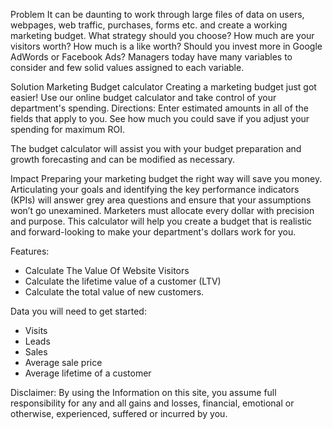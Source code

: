 Problem
It can be daunting to work through large files of data on users, webpages, web traffic, purchases, forms etc. and create a working marketing budget.
What strategy should you choose? How much are your visitors worth? How much is a like worth?
Should you invest more in Google AdWords or Facebook Ads?
Managers today have many variables to consider and few solid values assigned to each variable.

Solution
Marketing Budget calculator
Creating a marketing budget just got easier! Use our online budget calculator and take control of your department's spending.
Directions: Enter estimated amounts in all of the fields that apply to you.
See how much you could save if you adjust your spending for maximum ROI.

The budget calculator will assist you with your budget preparation and growth forecasting and can be modified as necessary.

Impact
Preparing your marketing budget the right way will save you money.
Articulating your goals and identifying the key performance indicators (KPIs) will answer grey area questions and en­sure that your assumptions won’t go unexamined.
Marketers must allocate every dollar with precision and purpose. This calculator will help you create a budget that is realistic and forward-looking to make your department's dollars work for you.


Features:
* Calculate The Value Of Website Visitors
* Calculate the lifetime value of a customer (LTV)
* Calculate the total value of new customers.

Data you will need to get started:
* Visits
* Leads
* Sales
* Average sale price
* Average lifetime of a customer

Disclaimer: By using the Information on this site, you assume full responsibility for any and all gains and losses, financial, emotional or otherwise, experienced, suffered or incurred by you. 
